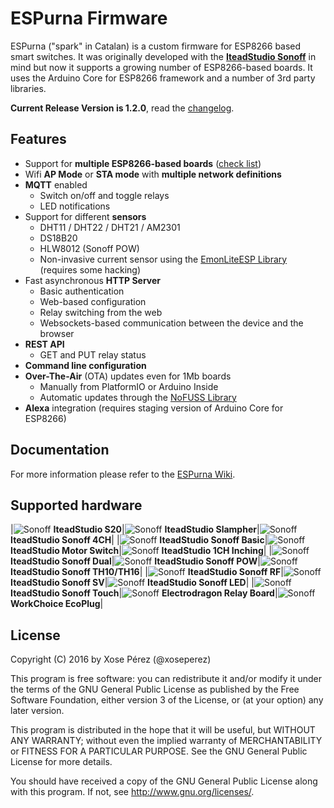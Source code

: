 # ESPurna Firmware

ESPurna ("spark" in Catalan) is a custom firmware for ESP8266 based smart switches.
It was originally developed with the **[IteadStudio Sonoff][1]** in mind but now it supports a growing number of ESP8266-based boards.
It uses the Arduino Core for ESP8266 framework and a number of 3rd party libraries.

**Current Release Version is 1.2.0**, read the [changelog](CHANGELOG.md).

## Features

* Support for **multiple ESP8266-based boards** ([check list](#supported-hardware))
* Wifi **AP Mode** or **STA mode** with **multiple network definitions**
* **MQTT** enabled
    * Switch on/off and toggle relays
    * LED notifications
* Support for different **sensors**
    * DHT11 / DHT22 / DHT21 / AM2301
    * DS18B20
    * HLW8012 (Sonoff POW)
    * Non-invasive current sensor using the [EmonLiteESP Library][3] (requires some hacking)
* Fast asynchronous **HTTP Server**
    * Basic authentication
    * Web-based configuration
    * Relay switching from the web
    * Websockets-based communication between the device and the browser
* **REST API**
    * GET and PUT relay status
* **Command line configuration**
* **Over-The-Air** (OTA) updates even for 1Mb boards
    * Manually from PlatformIO or Arduino Inside
    * Automatic updates through the [NoFUSS Library][2]
* **Alexa** integration (requires staging version of Arduino Core for ESP8266)

## Documentation

For more information please refer to the [ESPurna Wiki](https://bitbucket.org/xoseperez/espurna/wiki/Home).


## Supported hardware

|![Sonoff](images/devices/s20.jpg) **IteadStudio S20**|![Sonoff](images/devices/slampher.jpg) **IteadStudio Slampher**|![Sonoff](images/devices/sonoff-4ch.jpg) **IteadStudio Sonoff 4CH**|
|![Sonoff](images/devices/sonoff-basic.jpg) **IteadStudio Sonoff Basic**|![Sonoff](images/devices/motor-switch.jpg) **IteadStudio Motor Switch**|![Sonoff](images/devices/1ch-inching.jpg) **IteadStudio 1CH Inching**|
|![Sonoff](images/devices/sonoff-dual.jpg) **IteadStudio Sonoff Dual**|![Sonoff](images/devices/sonoff-pow.jpg) **IteadStudio Sonoff POW**|![Sonoff](images/devices/sonoff-th10-th16.jpg) **IteadStudio Sonoff TH10/TH16**|
|![Sonoff](images/devices/sonoff-rf.jpg) **IteadStudio Sonoff RF**|![Sonoff](images/devices/sonoff-sv.jpg) **IteadStudio Sonoff SV**|![Sonoff](images/devices/sonoff-led.jpg) **IteadStudio Sonoff LED**|
|![Sonoff](images/devices/sonoff-touch.jpg) **IteadStudio Sonoff Touch**|![Sonoff](images/devices/electrodragon-relay-board.jpg) **Electrodragon Relay Board**|![Sonoff](images/devices/workchoice-ecoplug.jpg) **WorkChoice EcoPlug**|


## License

Copyright (C) 2016 by Xose Pérez (@xoseperez)

This program is free software: you can redistribute it and/or modify
it under the terms of the GNU General Public License as published by
the Free Software Foundation, either version 3 of the License, or
(at your option) any later version.

This program is distributed in the hope that it will be useful,
but WITHOUT ANY WARRANTY; without even the implied warranty of
MERCHANTABILITY or FITNESS FOR A PARTICULAR PURPOSE.  See the
GNU General Public License for more details.

You should have received a copy of the GNU General Public License
along with this program.  If not, see <http://www.gnu.org/licenses/>.


[1]: https://www.itead.cc/sonoff-wifi-wireless-switch.html
[2]: https://bitbucket.org/xoseperez/nofuss
[3]: https://bitbucket.org/xoseperez/emonliteesp